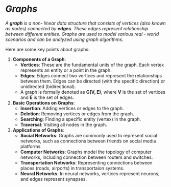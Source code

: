 # _Graphs_

_A **graph** is a non- linear data structure that consists of vertices (also known as nodes) connected by **edges**. These edges represent relationship between different entities. Graphs are used to model various real - world scenarios and can be analyzed using graph algorithms._

Here are some key points about graphs:
1. **Components of a Graph**:
    - **Vertices**: These are the fundamental units of the graph. Each vertex represents an entity or a point in the graph.
    - **Edges**: Edges connect two vertices and represent the relationships between them. Edges can be directed (with the specific direction) or unidirected (bidirectional).
    - A graph is formally denoted as **G(V, E)**, where **V** is the set of vertices and **E** is the set of edges.
2. **Basic Operations on Graphs**:
    - **Insertion**: Adding vertices or edges to the graph.
    - **Deletion**: Removing vertices or edges from the graph.
    - **Searching**: Finding a specific entity (vertex) in the graph.
    - **Traversal**: Visiting all nodes in the graph.
3. **Applications of Graphs**:
    - **Social Networks**: Graphs are commonly used to represent social networks, such as connections between friends on social media platforms.
    - **Computer Networks**: Graphs model the topology of computer networks, including connection between routers and switches.
    - **Transportation Networks**: Representing connections between places (roads, airports) in transportaion systems.
    - **Neural Networks**: In neural networks, vertices represent neurons, and edges represent synapses.
